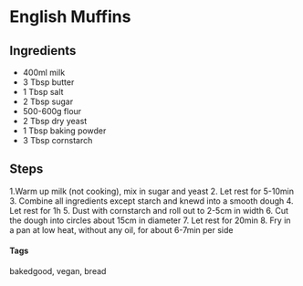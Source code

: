 # English Muffins 

## Ingredients

* 400ml milk
* 3 Tbsp butter
* 1 Tbsp salt 
* 2 Tbsp sugar 
* 500-600g flour
* 2 Tbsp dry yeast
* 1 Tbsp baking powder 
* 3 Tbsp cornstarch

## Steps 

1.Warm up milk (not cooking), mix in sugar and yeast 
2. Let rest for 5-10min
3. Combine all ingredients except starch and knewd into a smooth dough
4. Let rest for 1h
5. Dust with cornstarch and roll out to 2-5cm in width
6. Cut the dough into circles about 15cm in diameter
7. Let rest for 20min
8. Fry in a pan at low heat, without any oil, for about 6-7min per side 

#### Tags 
bakedgood, vegan, bread
